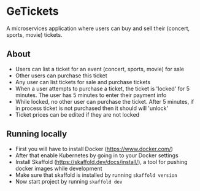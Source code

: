 # GeTickets
A microservices application where users can buy and sell their (concert, sports, movie) tickets.

## About
- Users can list a ticket for an event (concert, sports, movie) for sale
- Other users can purchase this ticket
- Any user can list tickets for sale and purchase tickets
- When a user attempts to purchase a ticket, the ticket is 'locked' for 5 minutes. The user has 5 minutes to enter their payment info
- While locked, no other user can purchase the ticket. After 5 minutes, if in process ticket is not purchased then it should will 'unlock'
- Ticket prices can be edited if they are not locked

## Running locally
- First you will have to install Docker (https://www.docker.com/)
- After that enable Kubernetes by going in to your Docker settings
- Install Skaffold (https://skaffold.dev/docs/install/), a tool for pushing docker images while development
- Make sure that skaffold is installed by running `skaffold version`
- Now start project by running `skaffold dev`

